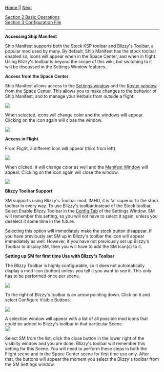 [Home ](https://github.com/PapaJoesSoup/ShipManifest/wiki)|| [Next](https://github.com/PapaJoesSoup/ShipManifest/wiki/1.1-Ship-Manifest-Windows)

[Section 2 Basic Operations](https://github.com/PapaJoesSoup/ShipManifest/wiki/2.0---Basic-Operation)  
[Section 3 Configuration File](https://github.com/PapaJoesSoup/ShipManifest/wiki/3.0-Configuration-File)
***  
**Accessing Ship Manifest**

Ship Manifest supports both the Stock KSP toolbar and Blizzy's Toolbar, a popular mod used by many.  By default, Ship Manifest has the stock toolbar enabled so, icons will appear when in the Space Center, and when in flight.  Using Blizzy's toolbar is beyond the scope of this wiki, but switching to it will be discussed in the Settings Window features.

**Access from the Space Center**.

Ship Manifest allows access to the [Settings window](https://github.com/PapaJoesSoup/ShipManifest/wiki/1.4---Settings-Window) and the [Roster window](https://github.com/PapaJoesSoup/ShipManifest/wiki/1.5---Roster-Window) from the Space Center.  This allows you to make changes to the behavior of Ship Manifest, and to manage your Kerbals from outside a flight.

![](http://i.imgur.com/AUNd8hp.png)

When selected, icons will change color and the windows will appear.  Clicking on the icon again will close the window.

![](http://i.imgur.com/3kiSTXi.png)

**Access in Flight**.

From Flight, a different icon will appear (third from left).  

![](http://i.imgur.com/GoBn8eb.png)

When clicked, it will change color as well and the [Manifest Window](https://github.com/PapaJoesSoup/ShipManifest/wiki/1.2---Manifest-Window) will appear. Clicking on the icon again will close the window. 

![](http://i.imgur.com/qcDB4qp.png)

**Blizzy Toolbar Support**

SM supports using Blizzy's Toolbar mod.  IMHO, it is far superior to the stock toolbar in every way.  To use Blizzy's toolbar instead of the Stock toolbar, Select Enable Blizzy Toolbar in the [Config Tab](https://github.com/PapaJoesSoup/ShipManifest/wiki/1.4.5-Config-Tab) of the Settings Window. SM will remember this setting, so you will not have to select it again, unless you deselect it some time in the future.  

Selecting this option will immediately make the stock button disappear.  If you have previously set SM up in Blizzy's toolbar the icon will appear immediately as well.  However, if you have not previously set up Blizzy's Toolbar to display SM, then you will have to add the SM Icon(s) to it.  

**Setting up SM for first time Use with Blizzy's Toolbar**

The Blizzy Toolbar is highly configurable, so it does not automatically display a mod icon (button) unless you tell it you want to see it.  This only has to be performed once per scene.

![](http://i.imgur.com/pwsieYv.png)

To the right of Blizzy's toolbar is an arrow pointing down.  Click on it and select Configure Visible Buttons:

![](http://i.imgur.com/0OxZrgG.png)

A selection window will appear with a list of all possible mod icons that could be added to Blizzy's toolbar in that particular Scene.  
![](http://i.imgur.com/Wk8dUPg.png)

Select SM from the list, click the close button in the lower right of the visiblity window and you are done.  Blizzy's toolbar will remember this setting for this Scene.  You will need to perform these steps in both the Flight scene and in the Space Center scene for first time use only.  After that, the buttons will appear the moment you select the Blizzy's toolbar from the SM Settings window.

